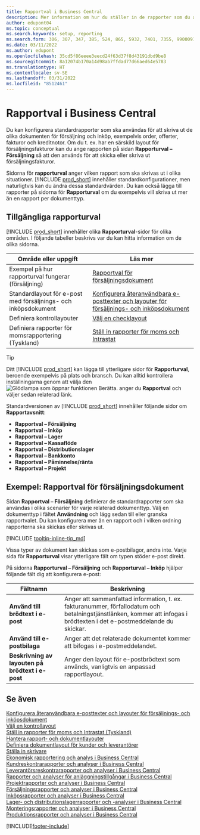 ```yaml
---
title: Rapportval i Business Central
description: Mer information om hur du ställer in de rapporter som du använder för att skriva ut olika typer av dokument i Business Central.
author: edupont04
ms.topic: conceptual
ms.search.keywords: setup, reporting
ms.search.form: 306, 307, 347, 385, 524, 865, 5932, 7401, 7355, 99000917
ms.date: 03/11/2022
ms.author: edupont
ms.openlocfilehash: 35cd5f86eeee3eecd24f63d37f8d43191dbd9be8
ms.sourcegitcommit: 8a12074b170a14d98ab7ffdad77d66aed64e5783
ms.translationtype: HT
ms.contentlocale: sv-SE
ms.lasthandoff: 03/31/2022
ms.locfileid: "8512461"
---
```

# <a name="report-selection-in-business-central"></a>Rapportval i Business Central

Du kan konfigurera standardrapporter som ska användas för att skriva ut de olika dokumenten för försäljning och inköp, exempelvis order, offerter, fakturor och kreditnotor. Om du t. ex. har en särskild layout för försäljningsfakturor kan du ange rapporten på sidan **Rapporturval – Försäljning** så att den används för att skicka eller skriva ut försäljningsfakturor.  

Sidorna för **rapporturval** anger vilken rapport som ska skrivas ut i olika situationer. [!INCLUDE [prod_short](includes/prod_short.md)] innehåller standardkonfigurationer, men naturligtvis kan du ändra dessa standardvärden. Du kan också lägga till rapporter på sidorna för **Rapporturval** om du exempelvis vill skriva ut mer än en rapport per dokumenttyp.  

## <a name="available-report-selections"></a>Tillgängliga rapporturval

[!INCLUDE [prod_short](includes/prod_short.md)] innehåller olika **Rapporturval**-sidor för olika områden. I följande tabeller beskrivs var du kan hitta information om de olika sidorna.  

|Område eller uppgift  |Läs mer|
|--------------|----------|
|Exempel på hur rapporturval fungerar (försäljning)|[Rapportval för försäljningsdokument](#example-report-selection-for-sales-documents)|
|Standardlayout för e-post med försäljnings- och inköpsdokument  |[Konfigurera återanvändbara e-posttexter och layouter för försäljnings- och inköpsdokument](admin-how-setup-email.md#set-up-reusable-email-texts-and-layouts-for-sales-and-purchase-documents) |
|Definiera kontrollayouter     |[Välj en checklayout](finance-how-define-check-layouts.md) |
|Definiera rapporter för momsrapportering (Tyskland)|[Ställ in rapporter för moms och Intrastat](LocalFunctionality/Germany/how-to-set-up-reports-for-vat-and-intrastat.md) |

> [!TIP]
> Ditt [!INCLUDE [prod_short](includes/prod_short.md)] kan lägga till ytterligare sidor för **Rapporturval**, beroende exempelvis på plats och bransch. Du kan alltid kontrollera inställningarna genom att välja den ![Glödlampa som öppnar funktionen Berätta.](media/ui-search/search_small.png "Berätta för mig vad du vill göra") anger du **Rapportval** och väljer sedan relaterad länk.

Standardversionen av [!INCLUDE [prod_short](includes/prod_short.md)] innehåller följande sidor om **Rapportavsnitt**:

* **Rapportval – Försäljning**  
* **Rapportval – Inköp**  
* **Rapportval – Lager**  
* **Rapportval – Kassaflöde**  
* **Rapportval – Distributionslager**  
* **Rapportval – Bankkonto**  
* **Rapportval – Påminnelse/ränta**  
* **Rapportval – Projekt**  

## <a name="example-report-selection-for-sales-documents"></a>Exempel: Rapportval för försäljningsdokument

Sidan **Rapportval – Försäljning** definierar de standardrapporter som ska användas i olika scenarier för varje relaterad dokumenttyp. Välj en dokumenttyp i fältet **Användning** och lägg sedan till eller granska rapportvalet. Du kan konfigurera mer än en rapport och i vilken ordning rapporterna ska skickas eller skrivas ut.  

[!INCLUDE [tooltip-inline-tip_md](includes/tooltip-inline-tip_md.md)]

Vissa typer av dokument kan skickas som e-postbilagor, andra inte. Varje sida för **Rapporturval** visar ytterligare fält om typen stöder e-post direkt.  

På sidorna **Rapporturval – Försäljning** och **Rapporturval – Inköp** hjälper följande fält dig att konfigurera e-post:

|Fältnamn |Beskrivning  |
|-----------|-------------|
|**Använd till brödtext i e-post**| Anger att sammanfattad information, t. ex. fakturanummer, förfallodatum och betalningstjänstlänken, kommer att infogas i brödtexten i det e-postmeddelande du skickar.        |
|**Använd till e-postbilaga**| Anger att det relaterade dokumentet kommer att bifogas i e-postmeddelandet.|
|**Beskrivning av layouten på brödtext i e-post**|Anger den layout för e-postbrödtext som används, vanligtvis en anpassad rapportlayout. |

## <a name="see-also"></a>Se även

[Konfigurera återanvändbara e-posttexter och layouter för försäljnings- och inköpsdokument](admin-how-setup-email.md#set-up-reusable-email-texts-and-layouts-for-sales-and-purchase-documents)  
[Välj en kontrollayout](finance-how-define-check-layouts.md)  
[Ställ in rapporter för moms och Intrastat (Tyskland)](LocalFunctionality/Germany/how-to-set-up-reports-for-vat-and-intrastat.md)  
[Hantera rapport- och dokumentlayouter](ui-manage-report-layouts.md)  
[Definiera dokumentlayout för kunder och leverantörer](ui-define-customer-vendor-document-layouts.md)  
[Ställa in skrivare](ui-specify-printer-selection-reports.md)  
[Ekonomisk rapportering och analys i Business Central](finance-reports.md)  
[Kundreskontrarapporter och analyser i Business Central](receivables-reports.md) 
[Leverantörsreskontrarapporter och analyser i Business Central](payables-reports.md)  
[Rapporter och analyser för anläggningstillgångar i Business Central](fa-reports.md)  
[Projektrapporter och analyser i Business Central](project-reports.md)  
[Försäljningsrapporter och analyser i Business Central](sales-reports.md)  
[Inköpsrapporter och analyser i Business Central](purchase-reports.md)  
[Lager- och distributionslagerrapporter och -analyser i Business Central](inventory-WMS-reports.md)  
[Monteringsrapporter och analyser i Business Central](assembly-reports.md)  
[Produktionsrapporter och analyser i Business Central](production-reports.md)  

[!INCLUDE[footer-include](includes/footer-banner.md)]
